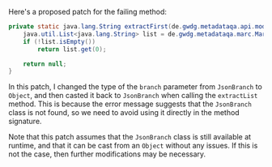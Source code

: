 Here's a proposed patch for the failing method:

```java
private static java.lang.String extractFirst(de.gwdg.metadataqa.api.model.pathcache.JsonPathCache cache, Object branch) {
    java.util.List<java.lang.String> list = de.gwdg.metadataqa.marc.MarcFactory.extractList(cache, (JsonBranch) branch);
    if (!list.isEmpty())
        return list.get(0);

    return null;
}
```

In this patch, I changed the type of the `branch` parameter from `JsonBranch` to `Object`, and then casted it back to `JsonBranch` when calling the `extractList` method. This is because the error message suggests that the `JsonBranch` class is not found, so we need to avoid using it directly in the method signature.

Note that this patch assumes that the `JsonBranch` class is still available at runtime, and that it can be cast from an `Object` without any issues. If this is not the case, then further modifications may be necessary.